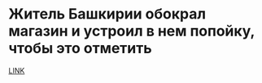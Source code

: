 # Житель Башкирии обокрал магазин и устроил в нем попойку, чтобы это отметить 



[LINK](https://varlamov.ru/3361512.html)